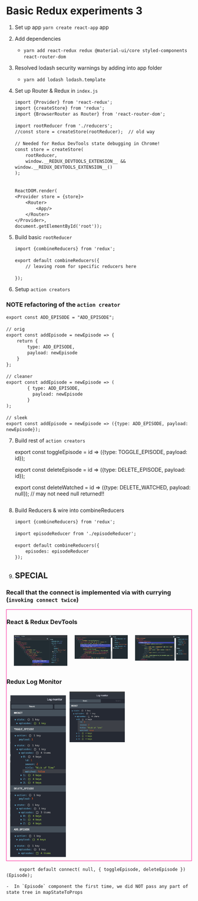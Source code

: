 # Basic Redux experiments 3

1) Set up app `yarn create react-app` app
2) Add dependencies
    - `yarn add react-redux redux @material-ui/core styled-components react-router-dom` 
3) Resolved lodash security warnings by adding into app folder

    - `yarn add lodash lodash.template`

4) Set up Router & Redux in `index.js`
    ````
    import {Provider} from 'react-redux';
    import {createStore} from 'redux';
    import {BrowserRouter as Router} from 'react-router-dom';

    import rootReducer from './reducers';
    //const store = createStore(rootReducer);  // old way

    // Needed for Redux DevTools state debugging in Chrome!
    const store = createStore(
        rootReducer,
        window.__REDUX_DEVTOOLS_EXTENSION__ && window.__REDUX_DEVTOOLS_EXTENSION__()
    );


    ReactDOM.render(
    <Provider store = {store}> 
        <Router>
            <App/>
        </Router>
    </Provider>, 
    document.getElementById('root'));

    ````


5) Build basic `rootReducer`
    ````
    import {combineReducers} from 'redux';

    export default combineReducers({
        // leaving room for specific reducers here

    });
    ````
6) Setup `action creators`

### NOTE refactoring of the `action creator`

````
export const ADD_EPISODE = "ADD_EPISODE";

// orig
export const addEpisode = newEpisode => {
    return {
        type: ADD_EPISODE,
        payload: newEpisode
    }
};

// cleaner
export const addEpisode = newEpisode => (
        { type: ADD_EPISODE,
          payload: newEpisode  
        }    
);

// sleek
export const addEpisode = newEpisode => ({type: ADD_EPISODE, payload: newEpisode});
````

7)  Build rest of `action creators`

    export const toggleEpisode = id => ({type: TOGGLE_EPISODE, payload: id});

    export const deleteEpisode = id => ({type: DELETE_EPISODE, payload: id});

    export const deleteWatched = id => ({type: DELETE_WATCHED, payload: null}); // may not need null returned!!
    
    ````

7) Build Reducers & wire into combineReducers
    ````
    import {combineReducers} from 'redux';

    import episodeReducer from './episodeReducer';

    export default combineReducers({
        episodes: episodeReducer
    });

    ````

8) ## SPECIAL 
### Recall that the connect is implemented via  with currying (`invoking connect twice`)


<div style = 'border: 1px solid deeppink'>
    <h3 style = 'font-weight: bold'> React & Redux DevTools </h3>
    <div style = 'display: flex; justify-content: space-evenly; margin: 10px '>    
        <img  style = 'margin: 10px' src = 'app/src/img/md/Episodes_React_DevTools.png' alt = 'Episodes-ReactDevTools' width = 30% height = 100%/>
        <img style = 'margin: 10px'  src = 'app/src/img/md/Episode_React_DevTools.png' alt = 'Episode-ReactDevTools' width = 30% height = 100%/>
        <img style = 'margin: 10px' src = 'app/src/img/md/AddEpisode_React_DevTools.png' alt = 'AddEpisode-ReactDevTools' width = 30% height = 100%/>
    </div>
    <h3 style = 'font-weight: bold'> Redux Log Monitor</h3> 
    <div style = 'display: flex; align-items: flex-start align-content: flex-start' >
        <img style = 'margin: 10px'  src = 'app/src/img/md/Redux_DevTools_LogMonitor.png' alt = 'ReduxDevTools_logger' width = 30% height = 50%/>
        <img style = 'margin: 10px, position: absolute, top: 0' src = 'app/src/img/md/Redux_DevTools_initial.png' alt = 'Redux_DevTools'  width  = 30% height = 50%/>
    </div>

</div>


````
     export default connect( null, { toggleEpisode, deleteEpisode })(Episode);
 ````
    -  In `Episode` component the first time, we did NOT pass any part of state tree in mapStateToProps 

